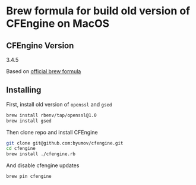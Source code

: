 # Brew formula for build old version of CFEngine on MacOS

## CFEngine Version
3.4.5

Based on [official brew formula](https://formulae.brew.sh/formula/cfengine)

## Installing

First, install old version of `openssl` and `gsed`

```bash
brew install rbenv/tap/openssl@1.0
brew install gsed
```

Then clone repo and install CFEngine

```bash
git clone git@github.com:byumov/cfengine.git
cd cfengine
brew install ./cfengine.rb
```

And disable cfengine updates

```
brew pin cfengine
```
